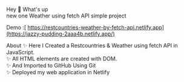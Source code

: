 Hey 👋 What's up <br>
 new one Weather using fetch API simple project 

Demo :[ https://restcountries-weather-by-fetch-api.netlify.app](https://jazzy-pudding-2aaa4b.netlify.app/)

About
✨ Here I Created a Restcountries & Weather using fetch API in JavaScript. <br>
✨ All HTML elements are created with DOM.<br>
✨ And Imported to GitHub Using Git<br>
✨ Deployed my web application in Netlify
